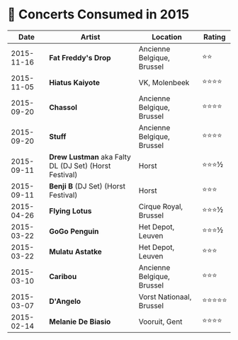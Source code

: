 # 🎤 Concerts Consumed in 2015

| Date | Artist | Location | Rating |
| --- | --- | --- | --- |
| 2015-11-16 | **Fat Freddy's Drop** | Ancienne Belgique, Brussel | ⭐️⭐️ |
| 2015-11-05 | **Hiatus Kaiyote** | VK, Molenbeek | ⭐️⭐️⭐⭐ |
| 2015-09-20 | **Chassol** | Ancienne Belgique, Brussel | ⭐️⭐️⭐⭐ |
| 2015-09-20 | **Stuff** | Ancienne Belgique, Brussel | ⭐️⭐️⭐⭐ |
| 2015-09-11 | **Drew Lustman** aka Falty DL (DJ Set) (Horst Festival) | Horst | ⭐️⭐️⭐½ |
| 2015-09-11 | **Benji B** (DJ Set) (Horst Festival) | Horst | ⭐️⭐️⭐ |
| 2015-04-26 | **Flying Lotus** | Cirque Royal, Brussel | ⭐️⭐️⭐½ |
| 2015-03-22 | **GoGo Penguin** | Het Depot, Leuven | ⭐️⭐️⭐½ |
| 2015-03-22 | **Mulatu Astatke** | Het Depot, Leuven | ⭐️⭐️⭐ |
| 2015-03-10 | **Caribou** | Ancienne Belgique, Brussel | ⭐️⭐️⭐ |
| 2015-03-07 | **D'Angelo** | Vorst Nationaal, Brussel | ⭐️⭐️⭐⭐⭐ |
| 2015-02-14 | **Melanie De Biasio** | Vooruit, Gent | ⭐️⭐️⭐⭐ |
